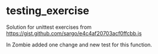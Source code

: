 # testing_exercise
Solution for unittest exercises from  https://gist.github.com/sargo/e4c4af20703acf0ffcbb.js

In Zombie added one change and new test for this function.
